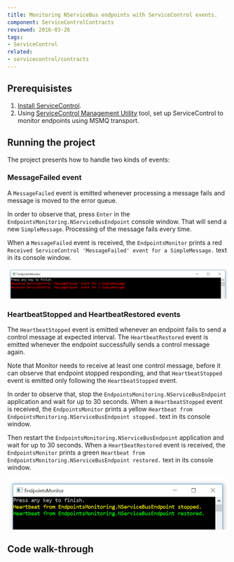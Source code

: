 ```yaml
---
title: Monitoring NServiceBus endpoints with ServiceControl events.
component: ServiceControlContracts
reviewed: 2016-03-26
tags:
- ServiceControl
related:
- servicecontrol/contracts
---
```


## Prerequisistes

1. [Install ServiceControl](/servicecontrol/installation).
1. Using [ServiceControl Management Utility](/servicecontrol/license#licensing-servicecontrol-servicecontrol-management-utility) tool, set up ServiceControl to monitor endpoints using MSMQ transport.


## Running the project

The project presents how to handle two kinds of events:


### MessageFailed event

A `MessageFailed` event is emitted whenever processing a message fails and message is moved to the error queue.

In order to observe that, press `Enter` in the `EndpointsMonitoring.NServiceBusEndpoint` console window. That will send a new `SimpleMessage`. Processing of the message fails every time.

When a `MessageFailed` event is received, the `EndpointsMonitor` prints a red `Received ServiceControl 'MessageFailed' event for a SimpleMessage.` text in its console window.

![Failed message event](images/failedmessage-event.png)


### HeartbeatStopped and HeartbeatRestored events

The `HeartbeatStopped` event is emitted whenever an endpoint fails to send a control message at expected interval. The `HeartbeatRestored` event is emitted whenever the endpoint successfully sends a control message again. 

Note that Monitor needs to receive at least one control message, before it can observe that endpoint stopped responding, and that `HeartbeatStopped` event is emitted only following the `HeartbeatStopped` event. 

In order to observe that, stop the `EndpointsMonitoring.NServiceBusEndpoint` application and wait for up to 30 seconds. When a `HeartbeatStopped` event is received, the `EndpointsMonitor` prints a yellow `Heartbeat from EndpointsMonitoring.NServiceBusEndpoint stopped.` text in its console window.

Then restart the `EndpointsMonitoring.NServiceBusEndpoint` application and wait for up to 30 seconds. When a `HeartbeatRestored` event is received, the `EndpointsMonitor` prints a green `Heartbeat from EndpointsMonitoring.NServiceBusEndpoint restored.` text in its console window.

![Heartbeat events](images/heartbeats_events.png)


## Code walk-through 
